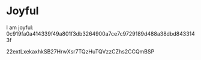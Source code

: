 # Joyful

I am joyful: 0c919fa0a414339f49a801f3db3264900a7ce7c9729189d488a38dbd8433143f


22extLxekaxhkSB27HrwXsr7TQzHuTQVzzCZhs2CCQmBSP